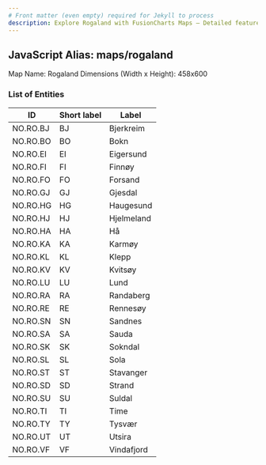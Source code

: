 ```yaml
---
# Front matter (even empty) required for Jekyll to process
description: Explore Rogaland with FusionCharts Maps – Detailed features for seamless integration. Try now & enhance your data visualization today! 
---
```


## JavaScript Alias: maps/rogaland

Map Name: Rogaland
Dimensions (Width x Height): 458x600





### List of Entities

ID | Short label | Label
---|---|---|
NO.RO.BJ|BJ|Bjerkreim
NO.RO.BO|BO|Bokn
NO.RO.EI|EI|Eigersund
NO.RO.FI|FI|Finnøy
NO.RO.FO|FO|Forsand
NO.RO.GJ|GJ|Gjesdal
NO.RO.HG|HG|Haugesund
NO.RO.HJ|HJ|Hjelmeland
NO.RO.HA|HA|Hå
NO.RO.KA|KA|Karmøy
NO.RO.KL|KL|Klepp
NO.RO.KV|KV|Kvitsøy
NO.RO.LU|LU|Lund
NO.RO.RA|RA|Randaberg
NO.RO.RE|RE|Rennesøy
NO.RO.SN|SN|Sandnes
NO.RO.SA|SA|Sauda
NO.RO.SK|SK|Sokndal
NO.RO.SL|SL|Sola
NO.RO.ST|ST|Stavanger
NO.RO.SD|SD|Strand
NO.RO.SU|SU|Suldal
NO.RO.TI|TI|Time
NO.RO.TY|TY|Tysvær
NO.RO.UT|UT|Utsira
NO.RO.VF|VF|Vindafjord


